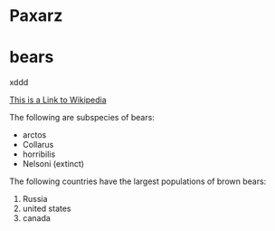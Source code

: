 # Paxarz
<!DOCTYPE html>
<html>
<head>
  <title>Animals Around the World</title>
</head>
<body>
<h1>bears </h1>
  <p> xddd</p>
  <a href="https://www.wikipedia.org/">This is a Link to Wikipedia</a>
  <p>The following are subspecies of bears:</p>
  <ul>
    <li>arctos </li> <li>Collarus</li> <li>horribilis</li><li>Nelsoni (extinct)</li>
    </ul>
  <p>The following countries have the largest populations of brown bears:</p>
 <ol>
   <li>Russia</li> <li>united states</li> <li>canada</li>
  </ol>
</body> 
</html>
